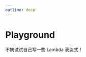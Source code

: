 ```yaml
---
outline: deep
---
```


# Playground

不妨试试自己写一些 Lambda 表达式！

<script setup>
import LambdaPlayground from '../components/LambdaPlayground.vue'
</script>

<ClientOnly>
  <LambdaPlayground />
</ClientOnly>